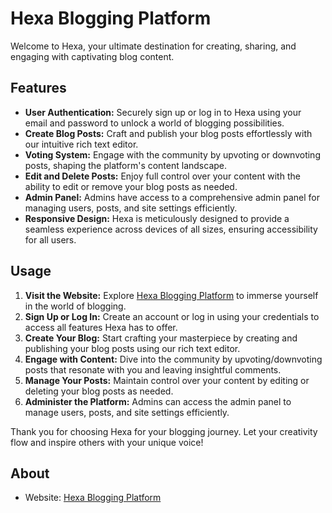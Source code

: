 # Hexa Blogging Platform

Welcome to Hexa, your ultimate destination for creating, sharing, and engaging with captivating blog content.

## Features

- **User Authentication:** Securely sign up or log in to Hexa using your email and password to unlock a world of blogging possibilities.
- **Create Blog Posts:** Craft and publish your blog posts effortlessly with our intuitive rich text editor.
- **Voting System:** Engage with the community by upvoting or downvoting posts, shaping the platform's content landscape.
- **Edit and Delete Posts:** Enjoy full control over your content with the ability to edit or remove your blog posts as needed.
- **Admin Panel:** Admins have access to a comprehensive admin panel for managing users, posts, and site settings efficiently.
- **Responsive Design:** Hexa is meticulously designed to provide a seamless experience across devices of all sizes, ensuring accessibility for all users.

## Usage

1. **Visit the Website:** Explore [Hexa Blogging Platform](https://hexa-4494c.web.app) to immerse yourself in the world of blogging.
2. **Sign Up or Log In:** Create an account or log in using your credentials to access all features Hexa has to offer.
3. **Create Your Blog:** Start crafting your masterpiece by creating and publishing your blog posts using our rich text editor.
4. **Engage with Content:** Dive into the community by upvoting/downvoting posts that resonate with you and leaving insightful comments.
5. **Manage Your Posts:** Maintain control over your content by editing or deleting your blog posts as needed.
6. **Administer the Platform:** Admins can access the admin panel to manage users, posts, and site settings efficiently.

Thank you for choosing Hexa for your blogging journey. Let your creativity flow and inspire others with your unique voice!

## About

- Website: [Hexa Blogging Platform](https://hexa-4494c.web.app/)
